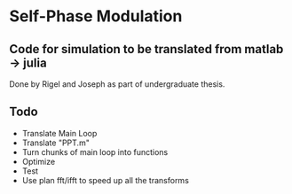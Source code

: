 # Self-Phase Modulation
## Code for simulation to be translated from matlab -> julia
Done by Rigel and Joseph as part of undergraduate thesis.

## Todo
* Translate Main Loop
* Translate "PPT.m"
* Turn chunks of main loop into functions
* Optimize
* Test
* Use plan fft/ifft to speed up all the transforms
